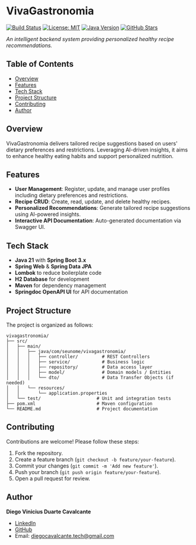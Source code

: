 # VivaGastronomia

[![Build Status](https://img.shields.io/badge/build-passing-brightgreen)](https://github.com/diegovinicius-dev/vivagastronomia)
[![License: MIT](https://img.shields.io/badge/License-MIT-yellow.svg)](https://opensource.org/licenses/MIT)
[![Java Version](https://img.shields.io/badge/Java-21-blue)](https://openjdk.java.net/)
[![GitHub Stars](https://img.shields.io/github/stars/diegovinicius-dev/vivagastronomia?style=social)](https://github.com/diegovinicius-dev/vivagastronomia)

*An intelligent backend system providing personalized healthy recipe recommendations.*

## Table of Contents

- [Overview](#overview)
- [Features](#features)
- [Tech Stack](#tech-stack)
- [Project Structure](#project-structure)
- [Contributing](#contributing)
- [Author](#author)

## Overview

VivaGastronomia delivers tailored recipe suggestions based on users' dietary preferences and restrictions. Leveraging AI-driven insights, it aims to enhance healthy eating habits and support personalized nutrition.

## Features

- **User Management**: Register, update, and manage user profiles including dietary preferences and restrictions.
- **Recipe CRUD**: Create, read, update, and delete healthy recipes.
- **Personalized Recommendations**: Generate tailored recipe suggestions using AI-powered insights.
- **Interactive API Documentation**: Auto-generated documentation via Swagger UI.

## Tech Stack

- **Java 21** with **Spring Boot 3.x**
- **Spring Web** & **Spring Data JPA**
- **Lombok** to reduce boilerplate code
- **H2 Database** for development
- **Maven** for dependency management
- **Springdoc OpenAPI UI** for API documentation

## Project Structure

The project is organized as follows:
```
vivagastronomia/
├── src/
│   ├── main/
│   │   ├── java/com/seunome/vivagastronomia/
│   │   │   ├── controller/         # REST Controllers
│   │   │   ├── service/            # Business logic
│   │   │   ├── repository/         # Data access layer
│   │   │   ├── model/              # Domain models / Entities
│   │   │   └── dto/                # Data Transfer Objects (if needed)
│   │   └── resources/
│   │       └── application.properties
│   └── test/                     # Unit and integration tests
├── pom.xml                       # Maven configuration
└── README.md                     # Project documentation
```

## Contributing

Contributions are welcome! Please follow these steps:
1. Fork the repository.
2. Create a feature branch (`git checkout -b feature/your-feature`).
3. Commit your changes (`git commit -m 'Add new feature'`).
4. Push your branch (`git push origin feature/your-feature`).
5. Open a pull request for review.

## Author

**Diego Vinicius Duarte Cavalcante**  
- [LinkedIn](https://www.linkedin.com/in/diego-cavalcante-tech/)  
- [GitHub](https://github.com/diegovinicius-dev)  
- Email: diegocavalcante.tech@gmail.com
